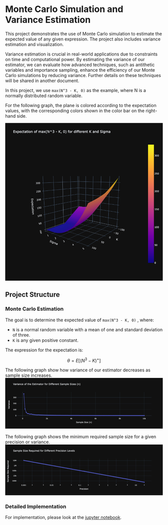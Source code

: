 
# Monte Carlo Simulation and Variance Estimation

This project demonstrates the use of Monte Carlo simulation to estimate the expected value of any given expression. The project also includes variance estimation and visualization.

Variance estimation is crucial in real-world applications due to constraints on time and computational power. By estimating the variance of our estimator, we can evaluate how advanced techniques, such as antithetic variables and importance sampling, enhance the efficiency of our Monte Carlo simulations by reducing variance. Further details on these techniques will be shared in another document.

In this project, we use `max(N^3 - K, 0)` as the example, where N is a normally distributed random variable.

For the following graph, the plane is colored according to the expectation values, with the corresponding colors shown in the color bar on the right-hand side.

![Expectation of max(N^3 - K, 0) for different K and Sigma](graph/expectation_different_K_and_sigma.png)

## Project Structure

### Monte Carlo Estimation
The goal is to determine the expected value of `max(N^3 - K, 0)` , where:
- `N` is a normal random variable with a mean of one and standard deviation of three.
- `K` is any given positive constant.

The expression for the expectation is:

$$
\theta = E[(N^3 - K)^+]
$$

The following graph show how variance of our estimator decreases as sample size increases.
![Expectation of max(N^3 - K, 0) for different K and Sigma](graph/variance_different_sample_sizes.png)

The following graph shows the minimum required sample size for a given precision or variance.
![Expectation of max(N^3 - K, 0) for different K and Sigma](graph/sample_size_given_precision_level.png)


### Detailed Implementation
For implementation, please look at the [jupyter notebook](code/Monte_Carlo_Simulation_and_Variance_Estimation.ipynb).
